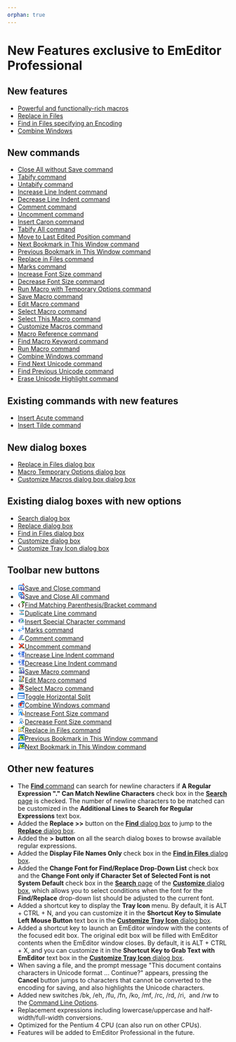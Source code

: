 ```yaml
---
orphan: true
---
```

# New Features exclusive to EmEditor Professional

## New features

- [Powerful and functionally-rich macros](macro)
- [Replace in Files](replace_in_files)
- [Find in Files specifying an Encoding](grep)
- [Combine Windows](tab_features)

## New commands

- [Close All without Save command](../cmd/file/quit_all)
- [Tabify command](../cmd/convert/tabify)
- [Untabify command](../cmd/convert/untabify)
- [Increase Line Indent command](../cmd/convert/indent)
- [Decrease Line Indent command](../cmd/convert/unindent)
- [Comment command](../cmd/convert/edit_comment)
- [Uncomment command](../cmd/convert/edit_uncomment)
- [Insert Caron command](../cmd/insert/insert_caron)
- [Tabify All command](../cmd/edit/space_to_tab)
- [Move to Last Edited Position command](../cmd/edit/move_last_edit)
- [Next Bookmark in This Window command](../cmd/bookmarks/bookmark_next_within)
- [Previous Bookmark in This Window command](../cmd/bookmarks/bookmark_prev_within)
- [Replace in Files command](../cmd/search/replace_in_files)
- [Marks command](../cmd/view/view_marks)
- [Increase Font Size command](../cmd/view/increase_font_size)
- [Decrease Font Size command](../cmd/view/decrease_font_size)
- [Run Macro with Temporary Options command](../cmd/macros/macro_run_options)
- [Save Macro command](../cmd/macros/macro_save)
- [Edit Macro command](../cmd/macros/macro_edit)
- [Select Macro command](../cmd/macros/macro_select)
- [Select This Macro command](../cmd/macros/macro_select_this)
- [Customize Macros command](../cmd/macros/customize_macro)
- [Macro Reference command](../cmd/macros/macro_help)
- [Find Macro Keyword command](../cmd/macros/macro_help_word)
- [Run Macro command](../cmd/macros/macro1)
- [Combine Windows command](../cmd/window/window_combine)
- [Find Next Unicode command](../cmd/search/find_next_unicode)
- [Find Previous Unicode command](../cmd/search/find_prev_unicode)
- [Erase Unicode Highlight command](../cmd/search/erase_unicode_hilite)

## Existing commands with new features

- [Insert Acute command](../cmd/insert/insert_acute)
- [Insert Tilde command](../cmd/insert/insert_tilde)

## New dialog boxes

- [Replace in Files dialog box](../dlg/replace_in_files/index)
- [Macro Temporary Options dialog box](../dlg/macro_temp_options/index)
- [Customize Macros dialog box dialog box](../dlg/macro_customize/index)

## Existing dialog boxes with new options

- [Search dialog box](../dlg/find/index)
- [Replace dialog box](../dlg/replace/index)
- [Find in Files dialog box](../dlg/find_in_files/index)
- [Customize dialog box](../dlg/customize/index)
- [Customize Tray Icon dialog box](../dlg/tray/index)

## Toolbar new buttons

- ![](../images/filesaveexit.gif)[Save and Close command](../cmd/file/file_save_exit)
- ![](../images/saveexitall.gif)[Save and Close All command](../cmd/file/save_exit_all)
- ![](../images/nextparen.gif)[Find Matching Parenthesis/Bracket command](../cmd/edit/next_paren)
- ![](../images/duplicateline.gif)[Duplicate Line command](../cmd/insert/duplicate_line)
- ![](../images/insertcontrol.gif)[Insert Special Character command](../cmd/insert/insert_control)
- ![](../images/marks.gif)[Marks command](../cmd/view/view_marks)
- ![](../images/editcomment.gif)[Comment command](../cmd/convert/edit_comment)
- ![](../images/edituncomment.gif)[Uncomment command](../cmd/convert/edit_uncomment)
- ![](../images/indent.gif)[Increase Line Indent command](../cmd/convert/indent)
- ![](../images/unindent.gif)[Decrease Line Indent command](../cmd/convert/unindent)
- ![](../images/macrosave.gif)[Save Macro command](../cmd/macros/macro_save)
- ![](../images/macroedit.gif)[Edit Macro command](../cmd/macros/macro_edit)
- ![](../images/macroselect.gif)[Select Macro command](../cmd/macros/macro_select)
- ![](../images/windowsplithorzfix.gif)[Toggle Horizontal Split](../cmd/window/window_split_horz_toggle)
- ![](../images/windowcombine.gif)[Combine Windows command](../cmd/window/window_combine)
- ![](../images/increasefontsize.gif)[Increase Font Size command](../cmd/view/increase_font_size)
- ![](../images/decreasefontsize.gif)[Decrease Font Size command](../cmd/view/decrease_font_size)
- ![](../images/replaceinfiles.gif)[Replace in Files command](../cmd/search/replace_in_files)
- ![](../images/bookmarkprevwithin.gif)[Previous Bookmark in This Window command](../cmd/bookmarks/bookmark_prev_within)
- ![](../images/bookmarknextwithin.gif)[Next Bookmark in This Window command](../cmd/bookmarks/bookmark_next_within)

## Other new features

- The [**Find** command](../cmd/search/edit_find) can search for newline characters if
**A Regular Expression "." Can Match Newline Characters** check box
in the [**Search** page](../dlg/customize/search/index)
is checked. The number of newline characters to be matched can be customized in the
**Additional Lines to**
**Search for Regular Expressions** text box.
- Added the **Replace >>** button
on the [**Find** dialog box](../dlg/find/index) to jump to the
[**Replace** dialog box](../dlg/replace/index).
- Added the **\>**
**button**
on all the search dialog boxes to browse available regular
expressions.
- Added the **Display File Names Only** check box
in the [**Find in Files** dialog box](../dlg/find_in_files/index).
- Added the **Change Font for Find/Replace Drop-Down List** check box
and the **Change Font only if Character Set of Selected Font is not System Default**
check box in the [**Search** page](../dlg/customize/search/index) of the [**Customize** dialog box](../dlg/customize/index), which allows you to select conditions when the font for the
**Find/Replace** drop-down list should be adjusted to the current font.
- Added a shortcut key to display the **Tray Icon** menu. By default,
it is ALT + CTRL + N,
and you can customize it in the **Shortcut Key to Simulate Left Mouse Button** text box
in the [**Customize Tray Icon** dialog box](../dlg/tray/index).
- Added a shortcut key to launch an EmEditor window with the contents of
the focused edit box. The original edit box will be filled with EmEditor contents when the EmEditor
window closes. By default, it is ALT + CTRL + X, and you can customize it in the
**Shortcut**
**Key to Grab Text with EmEditor** text box
in the [**Customize Tray Icon** dialog box](../dlg/tray/index).
- When saving a file, and the prompt message "This document contains
characters in Unicode format ...
Continue?" appears, pressing the **Cancel** button jumps to characters
that
cannot be converted to the encoding for saving, and also highlights the
Unicode characters.
- Added new switches /bk, /eh, /fu, /fn, /ko, /mf, /rc, /rd, /ri,  and /rw to the
[Command Line Options](../howto/file/file_commandline).
- Replacement expressions including lowercase/uppercase
and half-width/full-width conversions.
- Optimized for the Pentium 4 CPU (can also run on other CPUs).
- Features will be added to EmEditor Professional in the future.
